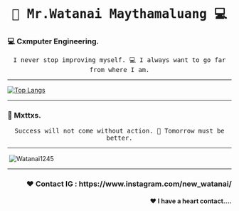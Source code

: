 <h1 align='center'><samp><strong> 🐸 Mr.Watanai Maythamaluang 💻 </strong></samp></h1>
<h3 align="left"> 💻 Cxmputer Engineering.  </h3>
<p align='center'> <samp> I never stop improving myself. 💻 I always want to go far from where I am.</samp></p>
<hr>

[![Top Langs](https://github-readme-stats.vercel.app/api/top-langs/?username=Watanai1245&layout=compact&theme=tokyonight)](https://github.com/Watanai1245/github-readme-stats)

<hr>
<h3 align="left"> 🐸 Mxttxs.</h3>
<p align='center'> <samp> Success will not come without action. 🐸 Tomorrow must be better.</samp></p>
<hr>
<p>&nbsp;<img align="center" src="https://github-readme-stats.vercel.app/api?username=Watanai1245&show_icons=true&locale=en&theme=tokyonight" alt="Watanai1245" /></p>
<hr>
<h3 align="right"> ❤ Contact IG : https://www.instagram.com/new_watanai/</h3>
<h4 align="right"> ❤ I have a heart contact....</h4>
